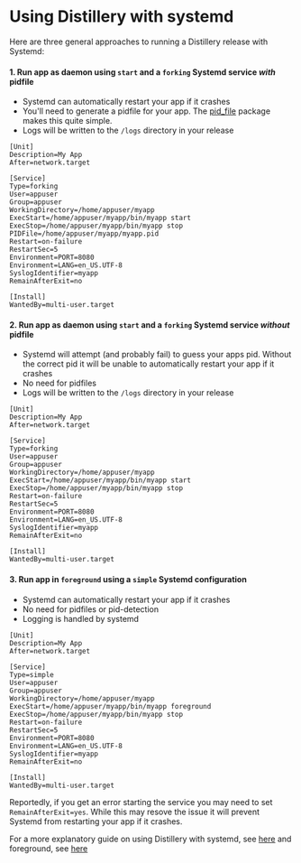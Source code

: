 # Using Distillery with systemd

Here are three general approaches to running a Distillery release with Systemd:
#### 1. Run app as daemon using `start` and a `forking` Systemd service *with* pidfile
* Systemd can automatically restart your app if it crashes
* You'll need to generate a pidfile for your app. The [pid_file](https://github.com/OvermindDL1/pid_file) package makes this quite simple.
* Logs will be written to the `/logs` directory in your release

```systemd
[Unit]
Description=My App
After=network.target

[Service]
Type=forking
User=appuser
Group=appuser
WorkingDirectory=/home/appuser/myapp
ExecStart=/home/appuser/myapp/bin/myapp start
ExecStop=/home/appuser/myapp/bin/myapp stop
PIDFile=/home/appuser/myapp/myapp.pid
Restart=on-failure
RestartSec=5
Environment=PORT=8080
Environment=LANG=en_US.UTF-8
SyslogIdentifier=myapp
RemainAfterExit=no

[Install]
WantedBy=multi-user.target
```


#### 2. Run app as daemon using `start` and a `forking` Systemd service *without* pidfile
* Systemd will attempt (and probably fail) to guess your apps pid. Without the correct pid it will be unable to automatically restart your app if it crashes
* No need for pidfiles
* Logs will be written to the `/logs` directory in your release

```systemd
[Unit]
Description=My App
After=network.target

[Service]
Type=forking
User=appuser
Group=appuser
WorkingDirectory=/home/appuser/myapp
ExecStart=/home/appuser/myapp/bin/myapp start
ExecStop=/home/appuser/myapp/bin/myapp stop
Restart=on-failure
RestartSec=5
Environment=PORT=8080
Environment=LANG=en_US.UTF-8
SyslogIdentifier=myapp
RemainAfterExit=no

[Install]
WantedBy=multi-user.target
```


#### 3. Run app in `foreground` using a `simple` Systemd configuration
* Systemd can automatically restart your app if it crashes
* No need for pidfiles or pid-detection
* Logging is handled by systemd

```systemd
[Unit]
Description=My App
After=network.target

[Service]
Type=simple
User=appuser
Group=appuser
WorkingDirectory=/home/appuser/myapp
ExecStart=/home/appuser/myapp/bin/myapp foreground
ExecStop=/home/appuser/myapp/bin/myapp stop
Restart=on-failure
RestartSec=5
Environment=PORT=8080
Environment=LANG=en_US.UTF-8
SyslogIdentifier=myapp
RemainAfterExit=no

[Install]
WantedBy=multi-user.target
```

Reportedly, if you get an error starting the service you may need to set `RemainAfterExit=yes`. While this may resove the issue it will prevent Systemd from restarting your app if it crashes.

For a more explanatory guide on using Distillery with systemd, see [here](http://mfeckie.github.io/Phoenix-In-Production-With-Systemd/) and foreground, see [here](https://elixirforum.com/t/distillery-node-is-not-running-and-non-zero-exit-code/3834)
